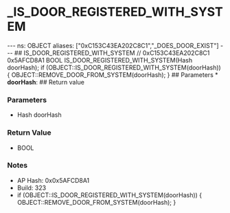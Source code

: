 # _IS_DOOR_REGISTERED_WITH_SYSTEM

--- ns: OBJECT aliases: ["0xC153C43EA202C8C1","_DOES_DOOR_EXIST"] --- ## IS_DOOR_REGISTERED_WITH_SYSTEM  // 0xC153C43EA202C8C1 0x5AFCD8A1 BOOL IS_DOOR_REGISTERED_WITH_SYSTEM(Hash doorHash);  if (OBJECT::IS_DOOR_REGISTERED_WITH_SYSTEM(doorHash)) { OBJECT::REMOVE_DOOR_FROM_SYSTEM(doorHash); }  ## Parameters * **doorHash**:  ## Return value

### Parameters
* Hash doorHash

### Return Value
* BOOL

### Notes
* AP Hash: 0x0x5AFCD8A1
* Build: 323
* if (OBJECT::IS_DOOR_REGISTERED_WITH_SYSTEM(doorHash)) 
{
    OBJECT::REMOVE_DOOR_FROM_SYSTEM(doorHash);
}

